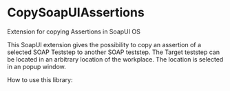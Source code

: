 # CopySoapUIAssertions
Extension for copying Assertions in SoapUI OS

This SoapUI extension gives the possibility to copy an assertion of a selected SOAP Teststep to another SOAP teststep. The Target teststep can be located in an arbitrary location of the workplace. The location is selected in an popup window.

How to use this library:

